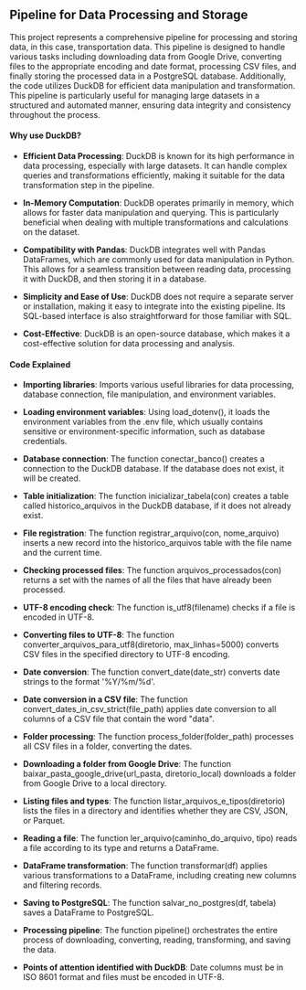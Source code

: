 ## Pipeline for Data Processing and Storage

This project represents a comprehensive pipeline for processing and storing data, in this case, transportation data. This pipeline is designed to handle various tasks including downloading data from Google Drive, converting files to the appropriate encoding and date format, processing CSV files, and finally storing the processed data in a PostgreSQL database. Additionally, the code utilizes DuckDB for efficient data manipulation and transformation. This pipeline is particularly useful for managing large datasets in a structured and automated manner, ensuring data integrity and consistency throughout the process.

#### Why use DuckDB?


- **Efficient Data Processing**: DuckDB is known for its high performance in data processing, especially with large datasets. It can handle complex queries and transformations efficiently, making it suitable for the data transformation step in the pipeline.

- **In-Memory Computation**: DuckDB operates primarily in memory, which allows for faster data manipulation and querying. This is particularly beneficial when dealing with multiple transformations and calculations on the dataset.

- **Compatibility with Pandas**: DuckDB integrates well with Pandas DataFrames, which are commonly used for data manipulation in Python. This allows for a seamless transition between reading data, processing it with DuckDB, and then storing it in a database.

- **Simplicity and Ease of Use**: DuckDB does not require a separate server or installation, making it easy to integrate into the existing pipeline. Its SQL-based interface is also straightforward for those familiar with SQL.

- **Cost-Effective**: DuckDB is an open-source database, which makes it a cost-effective solution for data processing and analysis.


#### Code Explained

- **Importing libraries**: Imports various useful libraries for data processing, database connection, file manipulation, and environment variables.

- **Loading environment variables**: Using load_dotenv(), it loads the environment variables from the .env file, which usually contains sensitive or environment-specific information, such as database credentials.

- **Database connection**: The function conectar_banco() creates a connection to the DuckDB database. If the database does not exist, it will be created.

- **Table initialization**: The function inicializar_tabela(con) creates a table called historico_arquivos in the DuckDB database, if it does not already exist.

- **File registration**: The function registrar_arquivo(con, nome_arquivo) inserts a new record into the historico_arquivos table with the file name and the current time.

- **Checking processed files**: The function arquivos_processados(con) returns a set with the names of all the files that have already been processed.

- **UTF-8 encoding check**: The function is_utf8(filename) checks if a file is encoded in UTF-8.

- **Converting files to UTF-8**: The function converter_arquivos_para_utf8(diretorio, max_linhas=5000) converts CSV files in the specified directory to UTF-8 encoding.

- **Date conversion**: The function convert_date(date_str) converts date strings to the format '%Y/%m/%d'.

- **Date conversion in a CSV file**: The function convert_dates_in_csv_strict(file_path) applies date conversion to all columns of a CSV file that contain the word "data".

- **Folder processing**: The function process_folder(folder_path) processes all CSV files in a folder, converting the dates.

- **Downloading a folder from Google Drive**: The function baixar_pasta_google_drive(url_pasta, diretorio_local) downloads a folder from Google Drive to a local directory.

- **Listing files and types**: The function listar_arquivos_e_tipos(diretorio) lists the files in a directory and identifies whether they are CSV, JSON, or Parquet.

- **Reading a file**: The function ler_arquivo(caminho_do_arquivo, tipo) reads a file according to its type and returns a DataFrame.

- **DataFrame transformation**: The function transformar(df) applies various transformations to a DataFrame, including creating new columns and filtering records.

- **Saving to PostgreSQL**: The function salvar_no_postgres(df, tabela) saves a DataFrame to PostgreSQL.

- **Processing pipeline**: The function pipeline() orchestrates the entire process of downloading, converting, reading, transforming, and saving the data.

- **Points of attention identified with DuckDB**: Date columns must be in ISO 8601 format and files must be encoded in UTF-8.